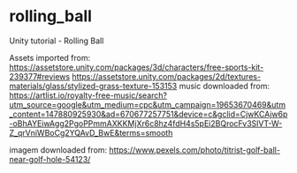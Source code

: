 # rolling_ball
Unity tutorial - Rolling Ball

Assets imported from:
https://assetstore.unity.com/packages/3d/characters/free-sports-kit-239377#reviews
https://assetstore.unity.com/packages/2d/textures-materials/glass/stylized-grass-texture-153153
music downloaded from:
https://artlist.io/royalty-free-music/search?utm_source=google&utm_medium=cpc&utm_campaign=19653670469&utm_content=147880925930&ad=670677257751&device=c&gclid=CjwKCAjw6p-oBhAYEiwAgg2PgoPPmmAXKKMjXr6c8hz4fdH4s5pEi2BQrocFv3SlVT-W-Z_qrVniWBoCg2YQAvD_BwE&terms=smooth

imagem downloaded from:
https://www.pexels.com/photo/titrist-golf-ball-near-golf-hole-54123/